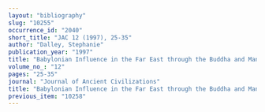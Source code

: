 ```yaml
---
layout: "bibliography"
slug: "10255"
occurrence_id: "2040"
short_title: "JAC 12 (1997), 25-35"
author: "Dalley, Stephanie"
publication_year: "1997"
title: "Babylonian Influence in the Far East through the Buddha and Mani"
volume_no_: "12"
pages: "25-35"
journal: "Journal of Ancient Civilizations"
title: "Babylonian Influence in the Far East through the Buddha and Mani"
previous_item: "10258"
---
```

